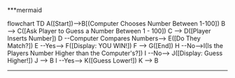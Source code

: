 ***mermaid

flowchart TD
	A([Start])-->B[(Computer Chooses Number Between 1-100])
	B --> C([Ask Player to Guess a Number Between 1 - 100])
	C --> D([Player Inserts Number])
	D --Computer Compares Numbers--> E([Do They Match?])
	E --Yes--> F([Display: YOU WIN!])
	F --> G([End])
	H --No-->I(Is the Players Number Higher than the Computer's?])
	I --No--> J([Display: Guess Higher!])
	J --> B
	I --Yes--> K([Guess Lower!])
	K --> B
***


